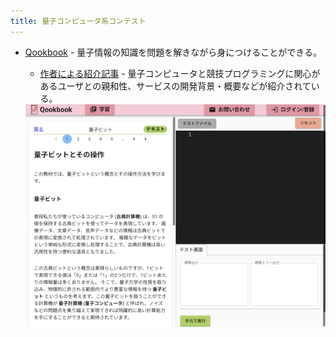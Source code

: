 ```yaml
---
title: 量子コンピュータ系コンテスト
---
```


- [Qookbook](https://www.qookbook.net/) - 量子情報の知識を問題を解きながら身につけることができる。
    - [作者による紹介記事](https://kotamanegi.hatenablog.com/entry/2023/12/13/182110) - 量子コンピュータと競技プログラミングに関心があるユーザとの親和性、サービスの開発背景・概要などが紹介されている。

    <div align="center">
      <img loading = "lazy" src="../../images/related_contest_sites/qookbook/qookbook.png" alt="qookbook">
    </div>
